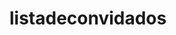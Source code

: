 # listadeconvidados































































































